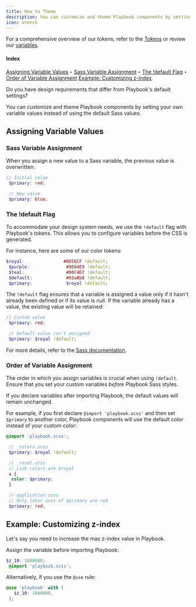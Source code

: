```yaml
---
title: How to Theme
description: You can customize and theme Playbook components by setting your own variable values instead of using the default Sass values.
icon: wrench
---
```


For a comprehensive overview of our tokens, refer to the [Tokens](https://playbook.powerapp.cloud/tokens) or review our [variables](https://github.com/powerhome/playbook/tree/master/playbook/app/pb_kits/playbook/tokens).

#### Index

[Assigning Variable Values](#Assigning-Variable-Values)
‣ [Sass Variable Assignment](#Sass-Variable-Assignment)
‣ [The !default Flag](#The-default-Flag)
‣ [Order of Variable Assignment](#Order-of-Variable-Assignment)
[Example: Customizing z-index](#Example-Customizing-z-index)

Do you have design requirements that differ from Playbook's default settings?

You can customize and theme Playbook components by setting your own variable values instead of using the default Sass values. 

## Assigning Variable Values

### Sass Variable Assignment

When you assign a new value to a Sass variable, the previous value is overwritten:

```scss
// Initial value
 $primary: red;

 // New value
 $primary: blue;
```

### The !default Flag

To accommodate your design system needs, we use the `!default` flag with Playbook's tokens. This allows you to configure variables before the CSS is generated.

For instance, here are some of our color tokens:
```scss
$royal:               #0056CF !default;
 $purple:              #9E64E9 !default;
 $teal:                #00C4D7 !default;
 $default:             #93a8b8 !default;
 $primary:             $royal !default;
```

The `!default` flag ensures that a variable is assigned a value only if it hasn't already been defined or if its value is null. If the variable already has a value, the existing value will be retained:

```scss
// Custom value
 $primary: red;

 // Default value isn't assigned
 $primary: $royal !default;
```

For more details, refer to the [Sass documentation](https://sass-lang.com/documentation/variables/#default-values). 

### Order of Variable Assignment

The order in which you assign variables is crucial when using `!default`. Ensure that you set your custom variables *before* Playbook Sass styles. 

If you declare variables after importing Playbook, the default values will remain unchanged.

For example, if you first declare `@import 'playbook.scss'` and then set `$primary` to another color, Playbook components will use the default color instead of your custom color:

```scss
@import 'playbook.scss';

 // _colors.scss
 $primary: $royal !default;

 // _reset.scss
 // Link colors are $royal
 a {
  color: $primary;
 }

 // application.scss
 // Only later uses of $primary are red
 $primary: red;
```

## Example: Customizing z-index

Let's say you need to increase the max z-index value in Playbook.

Assign the variable before importing Playbook:

```scss
$z_10: 1000000;
 @import 'playbook.scss';
```

Alternatively, if you use the `@use` rule:

```scss
@use 'playbook' with (
   $z_10: 1000000,
 );
```